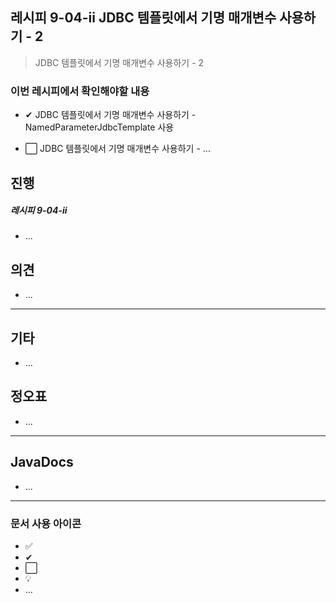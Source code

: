 ## 레시피 9-04-ii JDBC 템플릿에서 기명 매개변수 사용하기 - 2

>  JDBC 템플릿에서 기명 매개변수 사용하기 - 2
>

### 이번 레시피에서 확인해야할  내용

* ✔ JDBC 템플릿에서 기명 매개변수 사용하기 - NamedParameterJdbcTemplate 사용

* ⬜ JDBC 템플릿에서 기명 매개변수 사용하기 - ...

  




## 진행

##### 레시피 9-04-ii

* ...




## 의견

* ...



---

## 기타

* ...



## 정오표

* ...
  


---

## JavaDocs

* ...



---

### 문서 사용 아이콘

* ✅
* ✔
* ⬜
* 💡
* ...

